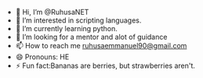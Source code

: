 - 👋 Hi, I’m @RuhusaNET
- 👀 I’m interested in scripting languages. 
- 🌱 I’m currently learning python.
- 💞️ I’m looking for a mentor and alot of guidance
- 📫 How to reach me ruhusaemmanuel90@gmail.com
- 😄 Pronouns: HE
- ⚡ Fun fact:Bananas are berries, but strawberries aren't.

<!---
RuhusaNET/RuhusaNET is a ✨ special ✨ repository because its `README.md` (this file) appears on your GitHub profile.
You can click the Preview link to take a look at your changes.
--->
